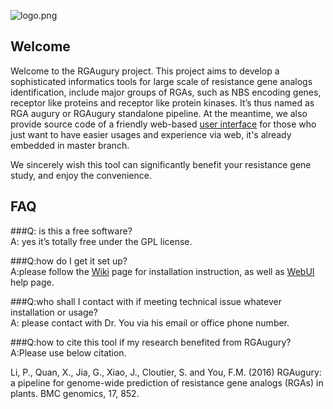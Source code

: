 ![logo.png](https://bitbucket.org/repo/j4oxAk/images/4286104459-logo.png)
## Welcome ##

Welcome to the RGAugury project.
This project aims to develop a sophisticated informatics tools for large scale of resistance gene analogs identification, include major groups of RGAs, such as NBS encoding genes, receptor like proteins and receptor like protein kinases. It’s thus named as RGA augury or RGAugury standalone pipeline. At the meantime, we also provide source code of a friendly web-based [user interface](http://rgaugury.bitbucket.org/index.html) for those who just want to have easier usages and experience via web, it's already embedded in master branch.

We sincerely wish this tool can significantly benefit your resistance gene study, and enjoy the convenience.

## FAQ ##
###Q: is this a free software?  
A: yes it’s totally free under the GPL license.  


###Q:how do I get it set up?  
A:please follow the [Wiki](https://bitbucket.org/yaanlpc/rgaugury/wiki/) page for installation instruction, as well as [WebUI](https://bitbucket.org/yaanlpc/rgaugury/wiki/Web%20UI%20Help) help page.  


###Q:who shall I contact with if meeting technical issue whatever installation or usage?  
A: please contact with Dr. You via his email or office phone number.


###Q:how to cite this tool if my research benefited from RGAugury?  
A:Please use below citation.

  
Li, P., Quan, X., Jia, G., Xiao, J., Cloutier, S. and You, F.M. (2016) RGAugury: a pipeline for genome-wide prediction of resistance gene analogs (RGAs) in plants. BMC genomics, 17, 852.